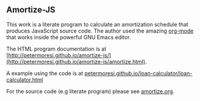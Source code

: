 Amortize-JS
--
This work is a literate program to calculate an amortization schedule that produces JavaScript source code. The author used the amazing [org-mode](http://org-mode.org) that works inside the powerful GNU Emacs editor.

The HTML program documentation is at [http://petermoresi.github.io/amortize-js/](http://petermoresi.github.io/amortize-js/amortize.html).

A example using the code is at [petermoresi.github.io/loan-calculator/loan-calculator.html](http://petermoresi.github.io/loan-calculator/loan-calculator.html)

For the source code (e.g literate program) please see [amortize.org](./amortize.org). 
